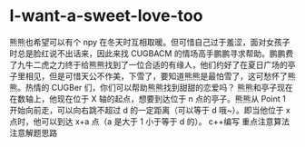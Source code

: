 # I-want-a-sweet-love-too
熊熊也希望可以有个 npy 在冬天时互相取暖。但可惜自己过于羞涩，面对女孩子时总是脸红说不出话来，因此来找 CUGBACM 的情场高手鹏鹏寻求帮助。鹏鹏费了九牛二虎之力终于给熊熊找到了一位合适的有缘人，他们约好了在夏日广场的亭子里相见，但是可惜天公不作美，下雪了，要知道熊熊是最怕雪了，这可愁怀了熊熊。热情的 CUGBer 们，你们可以帮助熊熊找到甜甜的恋爱吗？  熊熊和亭子现在在数轴上，他现在位于 X 轴的起点，想要到达位于 n 点的亭子。熊熊从 Point  1 ​   开始向前走，可以向右跳不超过 d 的一定距离（可以等于 d 哦~）。即当他位于 x 点时，他可以到达 x+a 点（a 是大于 1 小于等于 d 的）。
c++编写
重点注意算法
注意解题思路
